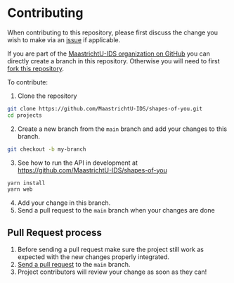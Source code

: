 # Contributing

When contributing to this repository, please first discuss the change you wish to make via an [issue](https://github.com/MaastrichtU-IDS/shapes-of-you/issues) if applicable.

If you are part of the [MaastrichtU-IDS organization on GitHub](https://github.com/MaastrichtU-IDS) you can directly create a branch in this repository. Otherwise you will need to first [fork this repository](https://github.com/MaastrichtU-IDS/shapes-of-you/fork).

To contribute:

1. Clone the repository

```bash
git clone https://github.com/MaastrichtU-IDS/shapes-of-you.git
cd projects
```

2. Create a new branch from the `main` branch and add your changes to this branch.

```bash
git checkout -b my-branch
```

3. See how to run the API in development at https://github.com/MaastrichtU-IDS/shapes-of-you

```bash
yarn install
yarn web
```

4. Add your change in this branch.
5. Send a pull request to the `main` branch when your changes are done

## Pull Request process

1. Before sending a pull request make sure the project still work as expected with the new changes properly integrated.
2. [Send a pull request](https://github.com/MaastrichtU-IDS/shapes-of-you/compare) to the `main` branch.
3. Project contributors will review your change as soon as they can!

